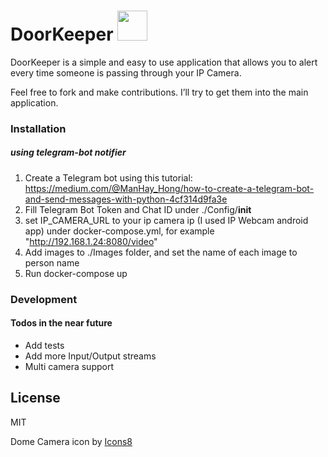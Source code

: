 # DoorKeeper   <img src="https://img.icons8.com/dusk/64/000000/dome-camera.png" width="48">


DoorKeeper is a simple and easy to use application that allows you to alert every time someone is passing through your IP Camera.

Feel free to fork and make contributions. I’ll try to get them into the main application.


### Installation
##### using telegram-bot notifier

1. Create a Telegram bot using this tutorial: https://medium.com/@ManHay_Hong/how-to-create-a-telegram-bot-and-send-messages-with-python-4cf314d9fa3e
2. Fill Telegram Bot Token and Chat ID under ./Config/__init__
3. set IP_CAMERA_URL to your ip camera ip (I used IP Webcam android app) under docker-compose.yml, for example "http://192.168.1.24:8080/video"
4. Add images to ./Images folder, and set the name of each image to person name
5. Run docker-compose up

### Development
#### Todos in the near future

 - Add tests
 - Add more Input/Output streams
 - Multi camera support

License
----

MIT

Dome Camera icon by [Icons8](https://icons8.com/) 